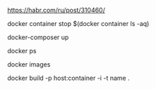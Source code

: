 
https://habr.com/ru/post/310460/

docker container stop $(docker container ls -aq)


docker-composer up

docker ps

docker images

docker build -p host:container -i -t name .





